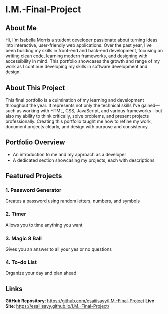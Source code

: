 # I.M.-Final-Project

## About Me
Hi, I'm Isabella Morris a student developer passionate about turning ideas into interactive, user-friendly web applications. Over the past year, I've been building my skills in front-end and back-end development, focusing on writing clean code, learning modern frameworks, and designing with accessibility in mind. This portfolio showcases the growth and range of my work as I continue developing my skills in software development and design.

## About This Project
This final portfolio is a culmination of my learning and development throughout the year. It represents not only the technical skills I’ve gained—such as working with HTML, CSS, JavaScript, and various frameworks—but also my ability to think critically, solve problems, and present projects professionally. Creating this portfolio taught me how to refine my work, document projects clearly, and design with purpose and consistency.

## Portfolio Overview
- An introduction to me and my approach as a developer
- A dedicated section showcasing my projects, each with descriptions

## Featured Projects

### 1. **Password Generator**
Creates a password using random letters, numbers, and symbols

### 2. **Timer**
Allows you to time anything you want

### 3. **Magic 8 Ball**
Gives you an answer to all your yes or no questions

### 4. **To-do List**
Organize your day and plan ahead

## Links
**GitHub Repository**: https://github.com/esaiiisayy/I.M.-Final-Project
**Live Site**: https://esaiiisayy.github.io/I.M.-Final-Project/
